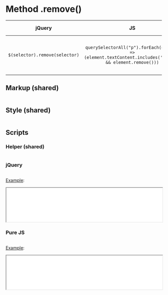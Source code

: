 <!-- markdownlint-disable MD024 -->
# Method .remove()

| jQuery | JS | Description | API Reference |
|:--:|:--:|:--:|:--:|
| `$(selector).remove(selector)` | `querySelectorAll("p").forEach(element => (element.textContent.includes('Hello') && element.remove()))` | **_Remove_** the set of matched elements from the DOM. | [api](https://api.jquery.com/remove/) |

## Markup (shared)

```html:example.html
```

## Style (shared)

```css:src/style.css
```

## Scripts

### Helper (shared)

```js:src/main.js
```

### jQuery

```js:src/jquery.js
```

[Example](example.html?jquery):

<iframe width="100%" height="110" src="example.html?jquery"></iframe>

### Pure JS

```js:src/pure.js
```

[Example](example.html?pure):

<iframe width="100%" height="110" src="example.html?pure"></iframe>
